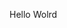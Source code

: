 Hello Wolrd



































































































































































































































































































































































































































































































































































































































































































































































































































































































































































































































































































































































































































































































































































































































































































































































































































































































































































































































































































































































































































































































































































































































































































































































































































































































































































































































































































































































































































































































































































































































































































































































































































































































































































































































































































































































































































































































































































































































































































































































































































































































































































































































































































































































































































































































































































































































































































































































































































































































































































































































































































































































































































































































































































































































































































































